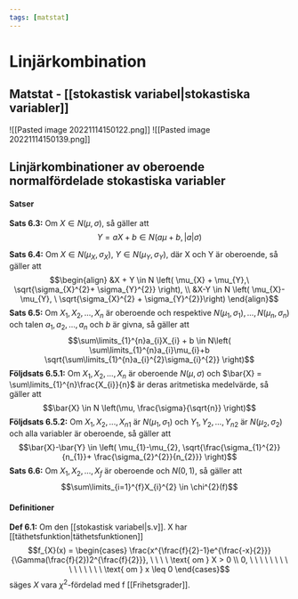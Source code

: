 ```yaml
---
tags: [matstat]
---
```

# Linjärkombination

## Matstat - [[stokastisk variabel|stokastiska variabler]]
![[Pasted image 20221114150122.png]]
![[Pasted image 20221114150139.png]]

## Linjärkombinationer av oberoende normalfördelade stokastiska variabler

#### Satser
**Sats 6.3:** Om $X \in N(\mu, \sigma)$, så gäller att $$Y = aX +b \in N(a \mu + b, \lvert a \rvert \sigma)$$

**Sats 6.4:** Om $X \in N(\mu_{X}, \sigma_{X})$, $Y \in N(\mu_{Y},\sigma_{Y})$, där X och Y är oberoende, så gäller att $$\begin{align} &X + Y \in N \left( \mu_{X} + \mu_{Y},\  \sqrt{\sigma_{X}^{2}+ \sigma_{Y}^{2}} \right), \\ &X-Y \in N \left( \mu_{X}- \mu_{Y}, \ \sqrt{\sigma_{X}^{2} + \sigma_{Y}^{2}}\right) \end{align}$$
**Sats 6.5:** Om $X_{1}, X_{2}, ..., X_{n}$ är oberoende och respektive $N(\mu_{1}, \sigma_{1}),...,N(\mu_{n}, \sigma_{n})$ och talen $a_{1},a_{2},...,a_{n}$ och $b$ är givna, så gäller att $$\sum\limits_{1}^{n}a_{i}X_{i} + b \in N\left( \sum\limits_{1}^{n}a_{i}\mu_{i}+b \sqrt{\sum\limits_{1}^{n}a_{i}^{2}\sigma_{i}^{2}} \right)$$
**Följdsats 6.5.1:** Om $X_{1}, X_{2},...,X_{n}$ är oberoende $N(\mu,\sigma)$ och $\bar{X} = \sum\limits_{1}^{n}\frac{X_{i}}{n}$ är deras aritmetiska medelvärde, så gäller att $$\bar{X} \in N \left(\mu, \frac{\sigma}{\sqrt{n}} \right)$$
**Följdsats 6.5.2:** Om $X_{1},X_{2},...,X_{n1}$ är $N(\mu_{1}, \sigma_{1})$ och $Y_{1},Y_{2},...,Y_{n2}$ är $N(\mu_{2}, \sigma_{2})$ och alla variabler är oberoende, så gäller att $$\bar{X}-\bar{Y} \in \left( 
\mu_{1}-\mu_{2}, \sqrt{\frac{\sigma_{1}^{2}}{n_{1}}+ \frac{\sigma_{2}^{2}}{n_{2}}} \right)$$
**Sats 6.6:** Om $X_{1},X_{2},...,X_{f}$ är oberoende och $N(0,1)$, så gäller att $$\sum\limits_{i=1}^{f}X_{i}^{2} \in \chi^{2}(f)$$
#### Definitioner
**Def 6.1:** Om den [[stokastisk variabel|s.v]]. X har [[täthetsfunktion|täthetsfunktionen]] $$f_{X}(x) = \begin{cases} \frac{x^{\frac{f}{2}-1}e^{\frac{-x}{2}}}{\Gamma(\frac{f}{2})2^{\frac{f}{2}}}, \ \ \ \ \text{ om } X > 0 \\ 0, \ \ \ \ \ \ \ \ \ \ \ \ \ \ \ \text{ om } x \leq 0 \end{cases}$$säges $X$ vara $\chi^{2}$-fördelad med f [[Frihetsgrader]].